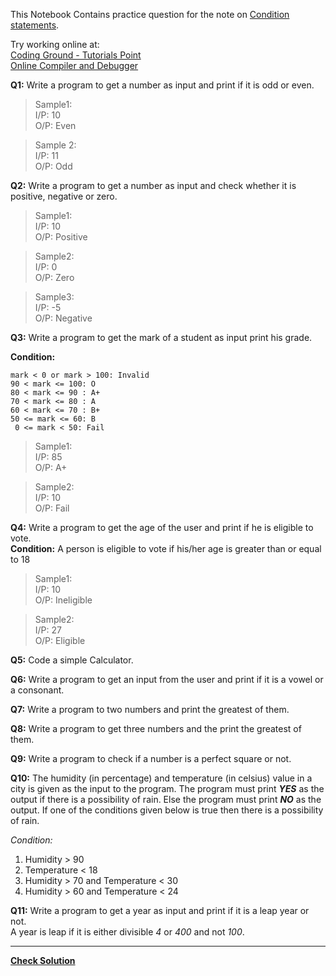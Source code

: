 This Notebook Contains practice question for the note on [Condition statements](Condition_Statements.ipynb).

Try working online at:  
[Coding Ground - Tutorials Point](https://www.tutorialspoint.com/execute_python3_online.php)  
[Online Compiler and Debugger](https://www.onlinegdb.com/online_python_compiler)

**Q1:** Write a program to get a number as input and print if it is odd or even.  

>Sample1:  
I/P: 10  
O/P: Even

>Sample 2:  
I/P: 11  
O/P: Odd

**Q2:** Write a program to get a number as input and check whether it is positive, negative or zero.  
>Sample1:  
I/P: 10  
O/P: Positive

>Sample2:  
I/P: 0  
O/P: Zero

>Sample3:  
I/P: -5  
O/P: Negative

**Q3:** Write a program to get the mark of a student as input print his grade.  

**Condition:**  
```
mark < 0 or mark > 100: Invalid  
90 < mark <= 100: O  
80 < mark <= 90 : A+  
70 < mark <= 80 : A  
60 < mark <= 70 : B+  
50 <= mark <= 60: B  
 0 <= mark < 50: Fail
```

>Sample1:  
I/P: 85  
O/P: A+

>Sample2:  
I/P: 10  
O/P: Fail

**Q4:** Write a program to get the age of the user and print if he is eligible to vote.  
**Condition:**
A person is eligible to vote if his/her age is greater than or equal to 18  
>Sample1:  
I/P: 10  
O/P: Ineligible  

>Sample2:  
I/P: 27  
O/P: Eligible

**Q5:** Code a simple Calculator.

**Q6:** Write a program to get an input from the user and print if it is a vowel or a consonant.

**Q7:** Write a program to two numbers and print the greatest of them.

**Q8:** Write a program to get three numbers and the print the greatest of them.

**Q9:** Write a program to check if a number is a perfect square or not.

**Q10:** The humidity (in percentage) and temperature (in celsius) value in a city is given as the input to the program. The program must print ***YES***  as the output if there is a possibility of rain. Else the program must print ***NO*** as the output. If one of the conditions given below is true then there is a possibility of rain.

*Condition:*  
1. Humidity > 90  
2. Temperature < 18  
3. Humidity > 70 and Temperature < 30  
4. Humidity > 60 and Temperature < 24

**Q11:** Write a program to get a year as input and print if it is a leap year or not.  
A year is leap if it is either divisible *4* or *400* and not *100*.

****
**[Check Solution](Solution2.ipynb)**